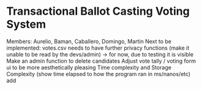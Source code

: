# Transactional Ballot Casting Voting System
Members: Aurelio, Baman, Caballero, Domingo, Martin 
Next to be implemented:
votes.csv needs to have further privacy functions (make it unable to be read by the devs/admin)
-> for now, due to testing it is visible
Make an admin function to delete candidates
Adjust vote tally / voting form ui to be more aesthetically pleasing
Time complexity and Storage Complexity (show time elapsed to how the program ran in ms/nanos/etc)
add 
